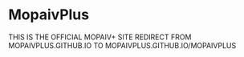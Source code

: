 # MopaivPlus
THIS IS THE OFFICIAL MOPAIV+ SITE
REDIRECT FROM MOPAIVPLUS.GITHUB.IO TO MOPAIVPLUS.GITHUB.IO/MOPAIVPLUS
